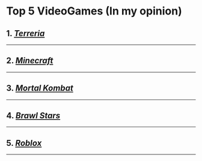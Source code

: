 # Top 5 VideoGames (In my opinion)

## 1. [***Terreria***](https://terraria.org/)
---
## 2. [***Minecraft***](https://www.minecraft.net/en-us)
---
## 3. [***Mortal Kombat***](https://www.mortalkombat.com/en-us)
---
## 4. [***Brawl Stars***](https://store.supercell.com/brawlstars)
---
## 5. [***Roblox***](https://www.roblox.com/)
---
